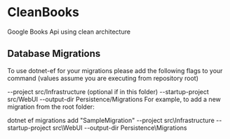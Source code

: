 # CleanBooks
Google Books Api using clean architecture 

## Database Migrations
To use dotnet-ef for your migrations please add the following flags to your command (values assume you are executing from repository root)

--project src/Infrastructure (optional if in this folder)
--startup-project src/WebUI
--output-dir Persistence/Migrations
For example, to add a new migration from the root folder:

dotnet ef migrations add "SampleMigration" --project src\Infrastructure --startup-project src\WebUI --output-dir Persistence\Migrations
